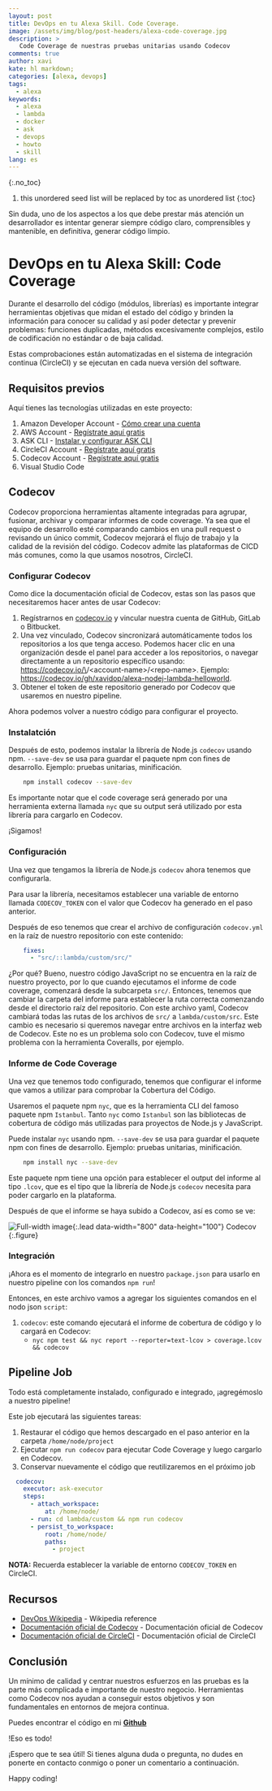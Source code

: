 ```yaml
---
layout: post
title: DevOps en tu Alexa Skill. Code Coverage.
image: /assets/img/blog/post-headers/alexa-code-coverage.jpg
description: >
   Code Coverage de nuestras pruebas unitarias usando Codecov  
comments: true
author: xavi
kate: hl markdown;
categories: [alexa, devops]
tags:
  - alexa
keywords:
  - alexa
  - lambda
  - docker
  - ask
  - devops
  - howto
  - skill
lang: es
---
```

{:.no_toc}
1. this unordered seed list will be replaced by toc as unordered list
{:toc}

Sin duda, uno de los aspectos a los que debe prestar más atención un desarrollador es intentar generar siempre código claro, comprensibles y mantenible, en definitiva, generar código limpio.


# DevOps en tu Alexa Skill: Code Coverage

Durante el desarrollo del código (módulos, librerías) es importante integrar herramientas objetivas que midan el estado del código y brinden la información para conocer su calidad y así poder detectar y prevenir problemas: funciones duplicadas, métodos excesivamente complejos, estilo de codificación no estándar o de baja calidad.

Estas comprobaciones están automatizadas en el sistema de integración continua (CircleCI) y se ejecutan en cada nueva versión del software.

## Requisitos previos

Aquí tienes las tecnologías utilizadas en este proyecto:
1. Amazon Developer Account - [Cómo crear una cuenta](http://developer.amazon.com/)
2. AWS Account - [Regístrate aquí gratis](https://aws.amazon.com/)
3. ASK CLI - [Instalar y configurar ASK CLI](https://developer.amazon.com/es-ES/docs/alexa/smapi/quick-start-alexa-skills-kit-command-line-interface.html)
4. CircleCI Account -  [Regístrate aquí gratis](https://circleci.com/)
5. Codecov Account -  [Regístrate aquí gratis](https://codecov.io/)
6. Visual Studio Code

## Codecov

Codecov proporciona herramientas altamente integradas para agrupar, fusionar, archivar y comparar informes de code coverage.
Ya sea que el equipo de desarrollo esté comparando cambios en una pull request o revisando un único commit, Codecov mejorará el flujo de trabajo y la calidad de la revisión del código.
Codecov admite las plataformas de CICD más comunes, como la que usamos nosotros, CircleCI.

### Configurar Codecov

Como dice la documentación oficial de Codecov, estas son las pasos que necesitaremos hacer antes de usar Codecov:

1. Regístrarnos en [codecov.io](https://codecov.io/) y vincular nuestra cuenta de GitHub, GitLab o Bitbucket.
2. Una vez vinculado, Codecov sincronizará automáticamente todos los repositorios a los que tenga acceso.
Podemos hacer clic en una organización desde el panel para acceder a los repositorios, o navegar directamente a un repositorio específico usando: https://codecov.io/\<repo-provider>/\<account-name>/\<repo-name>. Ejemplo: https://codecov.io/gh/xavidop/alexa-nodej-lambda-helloworld.
3. Obtener el token de este repositorio generado por Codecov que usaremos en nuestro pipeline.

Ahora podemos volver a nuestro código para configurar el proyecto.

### Instalatción

Después de esto, podemos instalar la librería de Node.js `codecov` usando npm. `--save-dev` se usa para guardar el paquete npm con fines de desarrollo. Ejemplo: pruebas unitarias, minificación.

~~~bash
    npm install codecov --save-dev
~~~

Es importante notar que el code coverage será generado por una herramienta externa llamada `nyc` que su output será utilizado por esta librería para cargarlo en Codecov. 

¡Sigamos!

### Configuración

Una vez que tengamos la librería de Node.js `codecov` ahora tenemos que configurarla.

Para usar la librería, necesitamos establecer una variable de entorno llamada `CODECOV_TOKEN` con el valor que Codecov ha generado en el paso anterior.

Después de eso tenemos que crear el archivo de configuración `codecov.yml` en la raíz de nuestro repositorio con este contenido:

~~~yaml
    fixes:
      - "src/::lambda/custom/src/"
~~~

¿Por qué? Bueno, nuestro código JavaScript no se encuentra en la raíz de nuestro proyecto, por lo que cuando ejecutamos el informe de code coverage, comenzará desde la subcarpeta `src/`.
Entonces, tenemos que cambiar la carpeta del informe para establecer la ruta correcta comenzando desde el directorio raíz del repositorio.
Con este archivo yaml, Codecov cambiará todas las rutas de los archivos de `src/` a `lambda/custom/src`.
Este cambio es necesario si queremos navegar entre archivos en la interfaz web de Codecov.
Este no es un problema solo con Codecov, tuve el mismo problema con la herramienta Coveralls, por ejemplo.

### Informe de Code Coverage 

Una vez que tenemos todo configurado, tenemos que configurar el informe que vamos a utilizar para comprobar la Cobertura del Código.

Usaremos el paquete npm `nyc`, que es la herramienta CLI del famoso paquete npm `Istanbul`.
Tanto `nyc` como `Istanbul` son las bibliotecas de cobertura de código más utilizadas para proyectos de Node.js y JavaScript.
 
Puede instalar `nyc` usando npm. `--save-dev` se usa para guardar el paquete npm con fines de desarrollo. Ejemplo: pruebas unitarias, minificación.

~~~bash
    npm install nyc --save-dev
~~~

Este paquete npm tiene una opción para establecer el output del informe al tipo `.lcov`, que es el tipo que la librería de Node.js `codecov` necesita para poder cargarlo en la plataforma.

Después de que el informe se haya subido a Codecov, así es como se ve:

![Full-width image](/assets/img/blog/tutorials/alexa-devops/codecov.jpg){:.lead data-width="800" data-height="100"}
Codecov
  {:.figure}


### Integración

¡Ahora es el momento de integrarlo en nuestro `package.json` para usarlo en nuestro pipeline con los comandos `npm run`!

Entonces, en este archivo vamos a agregar los siguientes comandos en el nodo json `script`:

1. `codecov`: este comando ejecutará el informe de cobertura de código y lo cargará en Codecov:
   * `nyc npm test && nyc report --reporter=text-lcov > coverage.lcov && codecov`


## Pipeline Job

Todo está completamente instalado, configurado e integrado, ¡agregémoslo a nuestro pipeline!

Este job ejecutará las siguientes tareas:
1. Restaurar el código que hemos descargado en el paso anterior en la carpeta `/home/node/project`
2. Ejecutar `npm run codecov` para ejecutar Code Coverage y luego cargarlo en Codecov.
3. Conservar nuevamente el código que reutilizaremos en el próximo job

~~~yaml
  codecov:
    executor: ask-executor
    steps:
      - attach_workspace:
          at: /home/node/
      - run: cd lambda/custom && npm run codecov
      - persist_to_workspace:
          root: /home/node/
          paths:
            - project
~~~
**NOTA:** Recuerda establecer la variable de entorno `CODECOV_TOKEN` en CircleCI.

## Recursos
* [DevOps Wikipedia](https://en.wikipedia.org/wiki/DevOps) - Wikipedia reference
* [Documentación oficial de Codecov](https://docs.codecov.io/docs) - Documentación oficial de Codecov
* [Documentación oficial de CircleCI](https://circleci.com/docs/) - Documentación oficial de CircleCI

## Conclusión 

Un mínimo de calidad y centrar nuestros esfuerzos en las pruebas es la parte más complicada e importante de nuestro negocio.
Herramientas como Codecov nos ayudan a conseguir estos objetivos y son fundamentales en entornos de mejora continua.

Puedes encontrar el código en mi [**Github**](https://github.com/xavidop/alexa-nodejs-lambda-helloworld/blob/master/CICD.md)

!Eso es todo!

¡Espero que te sea útil! Si tienes alguna duda o pregunta, no dudes en ponerte en contacto conmigo o poner un comentario a continuación.

Happy coding!
    
